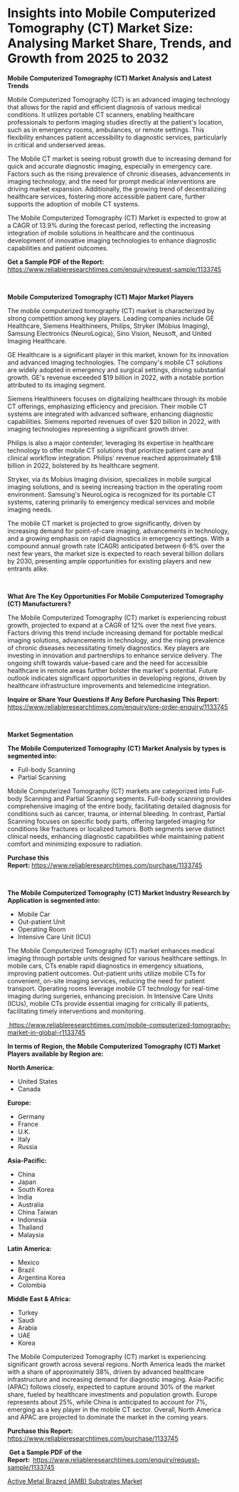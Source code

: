 <p><h1>Insights into Mobile Computerized Tomography (CT) Market Size: Analysing Market Share, Trends, and Growth from 2025 to 2032</h1></p><p><strong>Mobile Computerized Tomography (CT) Market Analysis and Latest Trends</strong></p>
<p><p>Mobile Computerized Tomography (CT) is an advanced imaging technology that allows for the rapid and efficient diagnosis of various medical conditions. It utilizes portable CT scanners, enabling healthcare professionals to perform imaging studies directly at the patient's location, such as in emergency rooms, ambulances, or remote settings. This flexibility enhances patient accessibility to diagnostic services, particularly in critical and underserved areas.</p><p>The Mobile CT market is seeing robust growth due to increasing demand for quick and accurate diagnostic imaging, especially in emergency care. Factors such as the rising prevalence of chronic diseases, advancements in imaging technology, and the need for prompt medical interventions are driving market expansion. Additionally, the growing trend of decentralizing healthcare services, fostering more accessible patient care, further supports the adoption of mobile CT systems.</p><p>The Mobile Computerized Tomography (CT) Market is expected to grow at a CAGR of 13.9% during the forecast period, reflecting the increasing integration of mobile solutions in healthcare and the continuous development of innovative imaging technologies to enhance diagnostic capabilities and patient outcomes.</p></p>
<p><strong>Get a Sample PDF of the Report:&nbsp;</strong> <a href="https://www.reliableresearchtimes.com/enquiry/request-sample/1133745?utm_campaign=3585&utm_medium=2&utm_source=Github&utm_content=ia&utm_term=25032025&utm_id=mobile-computerized-tomography-ct">https://www.reliableresearchtimes.com/enquiry/request-sample/1133745</a></p>
<p>&nbsp;</p>
<p><strong>Mobile Computerized Tomography (CT) Major Market Players</strong></p>
<p><p>The mobile computerized tomography (CT) market is characterized by strong competition among key players. Leading companies include GE Healthcare, Siemens Healthineers, Philips, Stryker (Mobius Imaging), Samsung Electronics (NeuroLogica), Sino Vision, Neusoft, and United Imaging Healthcare.</p><p>GE Healthcare is a significant player in this market, known for its innovation and advanced imaging technologies. The company's mobile CT solutions are widely adopted in emergency and surgical settings, driving substantial growth. GE's revenue exceeded $19 billion in 2022, with a notable portion attributed to its imaging segment.</p><p>Siemens Healthineers focuses on digitalizing healthcare through its mobile CT offerings, emphasizing efficiency and precision. Their mobile CT systems are integrated with advanced software, enhancing diagnostic capabilities. Siemens reported revenues of over $20 billion in 2022, with imaging technologies representing a significant growth driver.</p><p>Philips is also a major contender, leveraging its expertise in healthcare technology to offer mobile CT solutions that prioritize patient care and clinical workflow integration. Philips’ revenue reached approximately $18 billion in 2022, bolstered by its healthcare segment.</p><p>Stryker, via its Mobius Imaging division, specializes in mobile surgical imaging solutions, and is seeing increasing traction in the operating room environment. Samsung's NeuroLogica is recognized for its portable CT systems, catering primarily to emergency medical services and mobile imaging needs.</p><p>The mobile CT market is projected to grow significantly, driven by increasing demand for point-of-care imaging, advancements in technology, and a growing emphasis on rapid diagnostics in emergency settings. With a compound annual growth rate (CAGR) anticipated between 6-8% over the next few years, the market size is expected to reach several billion dollars by 2030, presenting ample opportunities for existing players and new entrants alike.</p></p>
<p>&nbsp;</p>
<p><strong>What Are The Key Opportunities For Mobile Computerized Tomography (CT) Manufacturers?</strong></p>
<p><p>The Mobile Computerized Tomography (CT) market is experiencing robust growth, projected to expand at a CAGR of 12% over the next five years. Factors driving this trend include increasing demand for portable medical imaging solutions, advancements in technology, and the rising prevalence of chronic diseases necessitating timely diagnostics. Key players are investing in innovation and partnerships to enhance service delivery. The ongoing shift towards value-based care and the need for accessible healthcare in remote areas further bolster the market's potential. Future outlook indicates significant opportunities in developing regions, driven by healthcare infrastructure improvements and telemedicine integration.</p></p>
<p><strong>Inquire or Share Your Questions If Any Before Purchasing This Report:</strong> <a href="https://www.reliableresearchtimes.com/enquiry/pre-order-enquiry/1133745?utm_campaign=3585&utm_medium=2&utm_source=Github&utm_content=ia&utm_term=25032025&utm_id=mobile-computerized-tomography-ct">https://www.reliableresearchtimes.com/enquiry/pre-order-enquiry/1133745</a></p>
<p>&nbsp;</p>
<p><strong>Market Segmentation</strong></p>
<p><strong>The Mobile Computerized Tomography (CT) Market Analysis by types is segmented into:</strong></p>
<p><ul><li>Full-body Scanning</li><li>Partial Scanning</li></ul></p>
<p><p>Mobile Computerized Tomography (CT) markets are categorized into Full-body Scanning and Partial Scanning segments. Full-body scanning provides comprehensive imaging of the entire body, facilitating detailed diagnosis for conditions such as cancer, trauma, or internal bleeding. In contrast, Partial Scanning focuses on specific body parts, offering targeted imaging for conditions like fractures or localized tumors. Both segments serve distinct clinical needs, enhancing diagnostic capabilities while maintaining patient comfort and minimizing exposure to radiation.</p></p>
<p><strong>Purchase this Report:&nbsp;</strong><a href="https://www.reliableresearchtimes.com/purchase/1133745?utm_campaign=3585&utm_medium=2&utm_source=Github&utm_content=ia&utm_term=25032025&utm_id=mobile-computerized-tomography-ct">https://www.reliableresearchtimes.com/purchase/1133745</a></p>
<p>&nbsp;</p>
<p><strong>The Mobile Computerized Tomography (CT) Market Industry Research by Application is segmented into:</strong></p>
<p><ul><li>Mobile Car</li><li>Out-patient Unit</li><li>Operating Room</li><li>Intensive Care Unit (ICU)</li></ul></p>
<p><p>The Mobile Computerized Tomography (CT) market enhances medical imaging through portable units designed for various healthcare settings. In mobile cars, CTs enable rapid diagnostics in emergency situations, improving patient outcomes. Out-patient units utilize mobile CTs for convenient, on-site imaging services, reducing the need for patient transport. Operating rooms leverage mobile CT technology for real-time imaging during surgeries, enhancing precision. In Intensive Care Units (ICUs), mobile CTs provide essential imaging for critically ill patients, facilitating timely interventions and monitoring.</p></p>
<p><a href="https://www.reliableresearchtimes.com/mobile-computerized-tomography-market-in-global-r1133745?utm_campaign=3585&utm_medium=2&utm_source=Github&utm_content=ia&utm_term=25032025&utm_id=mobile-computerized-tomography-ct">&nbsp;https://www.reliableresearchtimes.com/mobile-computerized-tomography-market-in-global-r1133745</a></p>
<p><strong>In terms of Region, the Mobile Computerized Tomography (CT) Market Players available by Region are:</strong></p>
<p>
    <p> <strong> North America: </strong>
        <ul>
            <li>United States</li>
            <li>Canada</li>
        </ul>
        </p> 
    <p> <strong> Europe: </strong>
        <ul>
            <li>Germany</li>
            <li>France</li>
            <li>U.K.</li>
            <li>Italy</li>
            <li>Russia</li>
        </ul>
        </p> 
    <p> <strong> Asia-Pacific: </strong>
        <ul>
            <li>China</li>
            <li>Japan</li>
            <li>South Korea</li>
            <li>India</li>
            <li>Australia</li>
            <li>China Taiwan</li>
            <li>Indonesia</li>
            <li>Thailand</li>
            <li>Malaysia</li>
        </ul>
        </p> 
    <p> <strong> Latin America: </strong>
        <ul>
            <li>Mexico</li>
            <li>Brazil</li>
            <li>Argentina Korea</li>
            <li>Colombia</li>
        </ul>
        </p> 
    <p> <strong> Middle East & Africa: </strong>
        <ul>
            <li>Turkey</li>
            <li>Saudi</li>
            <li>Arabia</li>
            <li>UAE</li>
            <li>Korea</li>
        </ul>
    </p>
    </p>
<p><p>The Mobile Computerized Tomography (CT) market is experiencing significant growth across several regions. North America leads the market with a share of approximately 38%, driven by advanced healthcare infrastructure and increasing demand for diagnostic imaging. Asia-Pacific (APAC) follows closely, expected to capture around 30% of the market share, fueled by healthcare investments and population growth. Europe represents about 25%, while China is anticipated to account for 7%, emerging as a key player in the mobile CT sector. Overall, North America and APAC are projected to dominate the market in the coming years.</p></p>
<p><strong>Purchase this Report: </strong><a href="https://www.reliableresearchtimes.com/purchase/1133745?utm_campaign=3585&utm_medium=2&utm_source=Github&utm_content=ia&utm_term=25032025&utm_id=mobile-computerized-tomography-ct">https://www.reliableresearchtimes.com/purchase/1133745</a></p>
<p>&nbsp;<strong>Get a Sample PDF of the Report:&nbsp;&nbsp;</strong><a href="https://www.reliableresearchtimes.com/enquiry/request-sample/1133745?utm_campaign=3585&utm_medium=2&utm_source=Github&utm_content=ia&utm_term=25032025&utm_id=mobile-computerized-tomography-ct">https://www.reliableresearchtimes.com/enquiry/request-sample/1133745</a></p>
<p><strong></strong></p>
<p><p><a href="https://github.com/yepezkommakp/Market-Research-Report-List-1/blob/main/active-metal-brazed-amb-substrates-market.md?utm_campaign=3585&utm_medium=2&utm_source=Github&utm_content=ia&utm_term=25032025&utm_id=mobile-computerized-tomography-ct">Active Metal Brazed (AMB) Substrates Market</a></p></p>